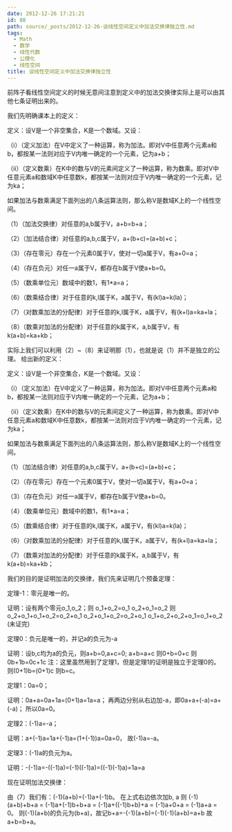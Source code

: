 ```yaml
---
date: 2012-12-26 17:21:21
id: 88
path: source/_posts/2012-12-26-谈线性空间定义中加法交换律独立性.md
tags:
  - Math
  - 数学
  - 线性代数
  - 公理化
  - 线性空间
title: 谈线性空间定义中加法交换律独立性
---
```


前阵子看线性空间定义的时候无意间注意到定义中的加法交换律实际上是可以由其他七条证明出来的。

我们先明确课本上的定义：

定义：设V是一个非空集合，K是一个数域。又设：

（i）（定义加法）在V中定义了一种运算，称为加法。即对V中任意两个元素a和b，都按某一法则对应于V内唯一确定的一个元素，记为a+b；

（ii）（定义数乘）在K中的数与V的元素间定义了一种运算，称为数乘。即对V中任意元素a和数域K中任意数k，都按某一法则对应于V内唯一确定的一个元素，记为ka；

如果加法与数乘满足下面列出的八条运算法则，那么称V是数域K上的一个线性空间。

（1）（加法交换律）对任意的a,b属于V，a+b=b+a；

（2）（加法结合律）对任意的a,b,c属于V，a+(b+c)=(a+b)+c；

（3）（存在零元）存在一个元素0属于V，使对一切a属于V，有a+0=a；

（4）（存在负元）对任一a属于V，都存在b属于V使a+b=0。

（5）（数乘单位元）数域中的数1，有1*a=a；

（6）（数乘结合律）对于任意的k,l属于K，a属于V，有(kl)a=k(la)；

（7）（对数乘加法的分配律）对于任意的k,l属于K，a属于V，有(k+l)a=ka+la；

（8）（数乘对加法的分配律）对于任意的k属于K，a,b属于V，有k(a+b)=ka+kb；

实际上我们可以利用（2）~（8）来证明那（1），也就是说（1）并不是独立的公理。
给出新的定义： 

定义：设V是一个非空集合，K是一个数域。又设：

（i）（定义加法）在V中定义了一种运算，称为加法。即对V中任意两个元素a和b，都按某一法则对应于V内唯一确定的一个元素，记为a+b；

（ii）（定义数乘）在K中的数与V的元素间定义了一种运算，称为数乘。即对V中任意元素a和数域K中任意数k，都按某一法则对应于V内唯一确定的一个元素，记为ka；

如果加法与数乘满足下面列出的八条运算法则，那么称V是数域K上的一个线性空间。

（1）（加法结合律）对任意的a,b,c属于V，a+(b+c)=(a+b)+c；

（2）（存在零元）存在一个元素0属于V，使对一切a属于V，有a+0=a；

（3）（存在负元）对任一a属于V，都存在b属于V使a+b=0。

（4）（数乘单位元）数域中的数1，有1*a=a；

（5）（数乘结合律）对于任意的k,l属于K，a属于V，有(kl)a=k(la)；

（6）（对数乘加法的分配律）对于任意的k,l属于K，a属于V，有(k+l)a=ka+la；

（7）（数乘对加法的分配律）对于任意的k属于K，a,b属于V，有k(a+b)=ka+kb；

我们的目的是证明加法的交换律，我们先来证明几个预备定理：

定理-1：零元是唯一的。

证明：设有两个零元o_1,o_2；则
o_1+o_2=o_1
o_2+o_1=o_2
则o_2+o_1+o_1+o_2=o_2+o_1          o_2+o_1+o_2=o_2+o_1
    o_1+o_2+o_2+o_1=o_1+o_2
(未证完)

定理0：负元是唯一的，并记a的负元为-a

证明：设b,c均为a的负元，则a+b=0,a+c=0;
a+b=a+c
则0+b=0+c
则0b+1b=0c+1c    注：这里虽然用到了定理1，但是定理1的证明是独立于定理0的。
则(0+1)b=(0+1)c
则b=c。

定理1：0a=0；

证明：0a+a=0a+1a=(0+1)a=1a=a；
    再两边分别从右边加-a，即0a+a+(-a)=a+(-a)；
    所以0a=0。

定理2：(-1)a=-a；

证明：a+(-1)a=1a+(-1)a=(1+(-1))a=0a=0，
      故(-1)a=-a。

定理3：(-1)a的负元为a。

证明：-(-1)a=-((-1)a)=(-1)((-1)a)=((-1)(-1)a)=1a=a

现在证明加法交换律：

由（7）我们有：(-1)(a+b)=(-1)a+(-1)b。
在上式右边依次加b, a 则 (-1)(a+b)+b+a = (-1)a+(-1)b+b+a = (-1)a+((-1)b+b)+a = (-1)a+0+a = (-1)a+a = 0。
则(-1)(a+b)的负元为(b+a)，故记b+a=-(-1)(a+b)=(-1)(-1)(a+b)=a+b
故 a+b=b+a。 